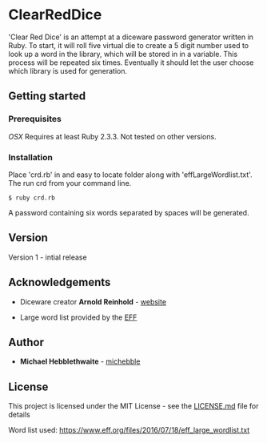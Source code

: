 # ClearRedDice

'Clear Red Dice' is an attempt at a diceware password generator written in Ruby.
To start, it will roll five virtual die to create a 5 digit number used to look up a word in the library, which will be stored in in a variable. This process will be repeated six times. Eventually it should let the user choose which library is used for generation.


## Getting started
### Prerequisites
*OSX*
Requires at least Ruby 2.3.3. Not tested on other versions.

### Installation
Place 'crd.rb' in and easy to locate folder along with 'effLargeWordlist.txt'. The run crd from your command line. 

```
$ ruby crd.rb
```

A password containing six words separated by spaces will be generated.

## Version
Version 1 - intial release

## Acknowledgements 
* Diceware creator **Arnold Reinhold** - [website](http://world.std.com/%7Ereinhold/diceware.html)

* Large word list provided by the [EFF](https://www.eff.org/files/2016/07/18/eff_large_wordlist.txt)


## Author
* **Michael Hebblethwaite** - [michebble](https://github.com/michebble/)


## License
This project is licensed under the MIT License - see the [LICENSE.md](LICENSE.md) file for details


Word list used:
https://www.eff.org/files/2016/07/18/eff_large_wordlist.txt
